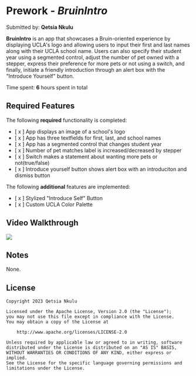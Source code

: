 # Prework - *BruinIntro*

Submitted by: **Qetsia Nkulu**

**BruinIntro** is an app that showcases a Bruin-oriented experience by displaying UCLA's logo and allowing users to input their first and last names along with their UCLA school name. Users can also specify their student year using a segmented control, adjust the number of  pet owned with a stepper, express their preference for more pets or not using a switch, and finally, initiate a friendly introduction through an alert box with the "Introduce Yourself" button.

Time spent: **6** hours spent in total

## Required Features

The following **required** functionality is completed:
- [ x ] App displays an image of a school's logo
- [ x ] App has three textfields for first, last, and school names
- [ x ] App has a segmented control that changes student year
- [ x ] Number of pet matches label is increased/decreased by stepper
- [ x ] Switch makes a statement about wanting more pets or not(true/false)
- [ x ] Introduce yourself button shows alert box with an introduciton and dismiss button

The following **additional** features are implemented:

- [ x ] Stylized "Introduce Self" Button
- [ x ] Custom UCLA Color Palette

## Video Walkthrough
  <div>
    <a href="https://www.loom.com/share/c84c1b6fe438437588e3490bb41ccb8c">
      <img style="max-width:300px;" src="https://cdn.loom.com/sessions/thumbnails/c84c1b6fe438437588e3490bb41ccb8c-with-play.gif">
    </a>
  </div>

## Notes

None. 

## License

    Copyright 2023 Qetsia Nkulu

    Licensed under the Apache License, Version 2.0 (the "License");
    you may not use this file except in compliance with the License.
    You may obtain a copy of the License at

        http://www.apache.org/licenses/LICENSE-2.0

    Unless required by applicable law or agreed to in writing, software
    distributed under the License is distributed on an "AS IS" BASIS,
    WITHOUT WARRANTIES OR CONDITIONS OF ANY KIND, either express or implied.
    See the License for the specific language governing permissions and
    limitations under the License.

